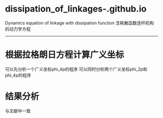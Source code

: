 # dissipation_of_linkages-.github.io
Dynamics equation of linkage with dissipation function
含耗散函数连杆机构的动力学方程
****
# 根据拉格朗日方程计算广义坐标
可以先分析一个广义坐标phi_4p的程序
可以同时分析两个广义坐标phi_2p和phi_4p的程序


# 结果分析
与文献中一致
